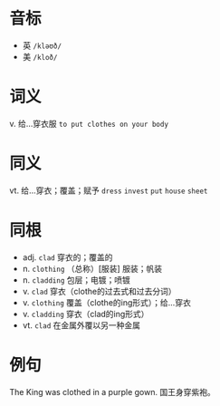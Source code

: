 # 音标

- 英 `/kləʊð/`
- 美 `/kloð/`

# 词义

v. 给…穿衣服
`to put clothes on your body`

# 同义

vt. 给…穿衣；覆盖；赋予
`dress` `invest` `put` `house` `sheet`

# 同根

- adj. `clad` 穿衣的；覆盖的
- n. `clothing` （总称）[服装] 服装；帆装
- n. `cladding` 包层；电镀；喷镀
- v. `clad` 穿衣（clothe的过去式和过去分词）
- v. `clothing` 覆盖（clothe的ing形式）；给…穿衣
- v. `cladding` 穿衣（clad的ing形式）
- vt. `clad` 在金属外覆以另一种金属

# 例句

The King was clothed in a purple gown.
国王身穿紫袍。


